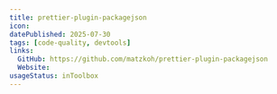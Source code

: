 ```yaml
---
title: prettier-plugin-packagejson
icon:
datePublished: 2025-07-30
tags: [code-quality, devtools]
links:
  GitHub: https://github.com/matzkoh/prettier-plugin-packagejson
  Website:
usageStatus: inToolbox
---
```

